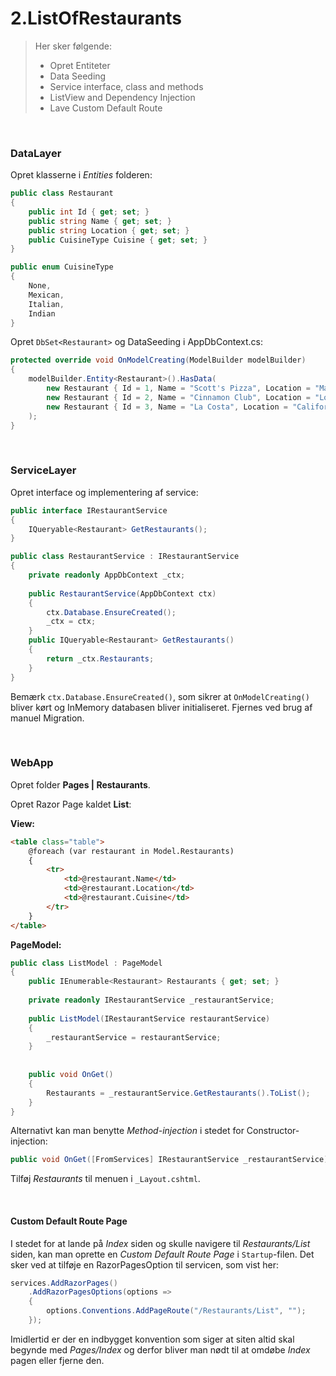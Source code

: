 ﻿# 2.ListOfRestaurants

> Her sker følgende:
> - Opret Entiteter
> - Data Seeding
> - Service interface, class and methods
> - ListView and Dependency Injection
> - Lave Custom Default Route

&nbsp;

### DataLayer
Opret klasserne i *Entities* folderen:
```c#
public class Restaurant
{
    public int Id { get; set; }
    public string Name { get; set; }
    public string Location { get; set; }
    public CuisineType Cuisine { get; set; }
}

public enum CuisineType
{
    None,
    Mexican,
    Italian,
    Indian
}
```

Opret ```DbSet<Restaurant>``` og DataSeeding i AppDbContext.cs:
```c#
protected override void OnModelCreating(ModelBuilder modelBuilder)
{
    modelBuilder.Entity<Restaurant>().HasData(
        new Restaurant { Id = 1, Name = "Scott's Pizza", Location = "Maryland", Cuisine = CuisineType.Italian },
        new Restaurant { Id = 2, Name = "Cinnamon Club", Location = "London", Cuisine = CuisineType.Italian },
        new Restaurant { Id = 3, Name = "La Costa", Location = "California", Cuisine = CuisineType.Mexican }
    );
}
```
 
&nbsp;

### ServiceLayer
Opret interface og implementering af service:
```c#
public interface IRestaurantService
{
    IQueryable<Restaurant> GetRestaurants();
}

public class RestaurantService : IRestaurantService
{
    private readonly AppDbContext _ctx;
 
    public RestaurantService(AppDbContext ctx)
    {
        ctx.Database.EnsureCreated();
        _ctx = ctx;
    }
    public IQueryable<Restaurant> GetRestaurants() 
    {
        return _ctx.Restaurants;
    }
}
```

Bemærk ```ctx.Database.EnsureCreated()```, som sikrer at ```OnModelCreating()``` bliver kørt og InMemory databasen bliver initialiseret. Fjernes ved brug af manuel Migration.

&nbsp;

### WebApp
Opret folder **Pages | Restaurants**.

Opret Razor Page kaldet **List**:

**View:**
```html
<table class="table">
    @foreach (var restaurant in Model.Restaurants)
    {
        <tr>
            <td>@restaurant.Name</td>
            <td>@restaurant.Location</td>
            <td>@restaurant.Cuisine</td>
        </tr>
    }
</table>
```

**PageModel:**
```c#
public class ListModel : PageModel
{
    public IEnumerable<Restaurant> Restaurants { get; set; }
  
    private readonly IRestaurantService _restaurantService;
 
    public ListModel(IRestaurantService restaurantService)
    {
        _restaurantService = restaurantService;
    }
 
 
    public void OnGet()
    {
        Restaurants = _restaurantService.GetRestaurants().ToList();
    }
}
```

Alternativt kan man benytte *Method-injection* i stedet for Constructor-injection: 
```c#
public void OnGet([FromServices] IRestaurantService _restaurantService)
```

Tilføj *Restaurants* til menuen i `_Layout.cshtml`.

&nbsp;

#### Custom Default Route Page
I stedet for at lande på *Index* siden og skulle navigere til *Restaurants/List* siden, kan man oprette en *Custom Default Route Page* i `Startup`-filen. 
Det sker ved at tilføje en RazorPagesOption til servicen, som vist her:
```c#
services.AddRazorPages()
    .AddRazorPagesOptions(options =>
    {
        options.Conventions.AddPageRoute("/Restaurants/List", "");
    }); 
```
Imidlertid er der en indbygget konvention som siger at siten altid skal begynde med *Pages/Index* og derfor bliver man nødt til at omdøbe *Index* pagen eller fjerne den. 